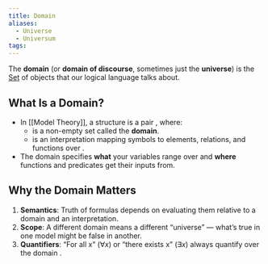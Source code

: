 ```yaml
---
title: Domain
aliases:
  - Universe
  - Universum
tags:
---
```

The **domain** (or **domain of discourse**, sometimes just the **universe**) is the [Set](Mengen.md) of objects that our logical language talks about. 

## What Is a Domain?

- In [[Model Theory]], a structure is a pair , where:
    - is a non-empty set called the **domain**.
    - is an interpretation mapping symbols to elements, relations, and functions over .
- The domain specifies **what** your variables range over and **where** functions and predicates get their inputs from.

## Why the Domain Matters
1. **Semantics**: Truth of formulas depends on evaluating them relative to a domain and an interpretation.
2. **Scope**: A different domain means a different “universe” — what’s true in one model might be false in another.
3. **Quantifiers**: “For all x” ($\forall x$) or “there exists x” ($\exists x$) always quantify over the domain .

